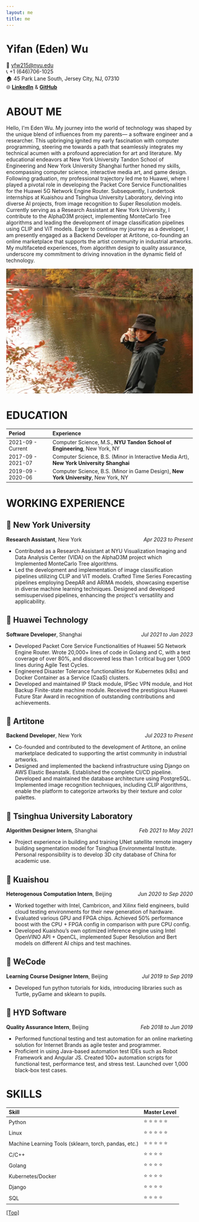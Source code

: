 ```yaml
---
layout: me
title: me
---
```

# Yifan (Eden) Wu
:email: yfw215@nyu.edu  
:telephone_receiver: +1 (646)706-1025  
:house: 45 Park Lane South, Jersey City, NJ, 07310  
:globe_with_meridians: [**LinkedIn**](https://www.linkedin.com/in/yifan-wu-9a2784192/) & [**GitHub**](https://github.com/EdenWuyifan)  

# ABOUT ME

Hello, I'm Eden Wu. My journey into the world of technology was shaped by the unique blend of influences from my parents— a software engineer and a researcher. This upbringing ignited my early fascination with computer programming, steering me towards a path that seamlessly integrates my technical acumen with a profound appreciation for art and literature. My educational endeavors at New York University Tandon School of Engineering and New York University Shanghai further honed my skills, encompassing computer science, interactive media art, and game design. Following graduation, my professional trajectory led me to Huawei, where I played a pivotal role in developing the Packet Core Service Functionalities for the Huawei 5G Network Engine Router. Subsequently, I undertook internships at Kuaishou and Tsinghua University Laboratory, delving into diverse AI projects, from image recognition to Super Resolution models. Currently serving as a Research Assistant at New York University, I contribute to the AlphaD3M project, implementing MonteCarlo Tree algorithms and leading the development of image classification pipelines using CLIP and ViT models. Eager to continue my journey as a developer, I am presently engaged as a Backend Developer at Artitone, co-founding an online marketplace that supports the artist community in industrial artworks. My multifaceted experiences, from algorithm design to quality assurance, underscore my commitment to driving innovation in the dynamic field of technology.

![profile](/assets/img/profile/Eden-2023-12-12-23.25.35.jpeg)

# EDUCATION
  
| Period | Experience |
| :-------------- | :-------------- |
| 2021-09 - Current | Computer Science, M.S., **NYU Tandon School of Engineering**, New York, NY |
| 2017-09 - 2021-07 | Computer Science, B.S. (Minor in Interactive Media Art), **New York University Shanghai** |
| 2019-09 - 2020-06 | Computer Science, B.S. (Minor in Game Design), **New York University**, New York, NY |


# WORKING EXPERIENCE

## :large_blue_circle: New York University 
<p style="text-align:left;">
    <b>Research Assistant</b>, New York
    <span style="float:right;">
        <i>Apr 2023 to Present</i>
    </span>
</p>

- Contributed as a Research Assistant at NYU Visualization Imaging and Data Analysis Center (VIDA) on the AlphaD3M project which Implemented MonteCarlo Tree algorithms.
- Led the development and implementation of image classification pipelines utilizing CLIP and ViT models. Crafted Time Series Forecasting pipelines employing DeepAR and ARIMA models, showcasing expertise in diverse machine learning techniques. Designed and developed semisupervised pipelines, enhancing the project's versatility and applicability.

## :large_blue_circle: Huawei Technology
<p style="text-align:left;">
    <b>Software Developer</b>, Shanghai
    <span style="float:right;">
        <i>Jul 2021 to Jan 2023</i>
    </span>
</p>

- Developed Packet Core Service Functionalities of Huawei 5G Network Engine Router. Wrote 20,000+ lines of code in Golang and C, with a test coverage of over 80%, and discovered less than 1 critical bug per 1,000 lines during Agile Test Cycles.
- Engineered Disaster Tolerance functionalities for Kubernetes (k8s) and Docker Container as a Service (CaaS) clusters.
- Developed and maintained IP Stack module, IPSec VPN module, and Hot Backup Finite-state machine module. Received the prestigious Huawei Future Star Award in recognition of outstanding contributions and achievements.

## :large_blue_circle: Artitone
<p style="text-align:left;">
    <b>Backend Developer</b>, New York
    <span style="float:right;">
        <i>Jul 2023 to Present</i>
    </span>
</p>

- Co-founded and contributed to the development of Artitone, an online marketplace dedicated to supporting the artist community in industrial artworks.
- Designed and implemented the backend infrastructure using Django on AWS Elastic Beanstalk. Established the complete CI/CD pipeline. Developed and maintained the database architecture using PostgreSQL. Implemented image recognition techniques, including CLIP algorithms, enable the platform to categorize artworks by their texture and color palettes.

## :large_blue_circle: Tsinghua University Laboratory
<p style="text-align:left;">
    <b>Algorithm Designer Intern</b>, Shanghai
    <span style="float:right;">
        <i>Feb 2021 to May 2021</i>
    </span>
</p>

- Project experience in building and training UNet satellite remote imagery building segmentation model for Tsinghua Environmental Institute. Personal responsibility is to develop 3D city database of China for academic use.

## :large_blue_circle: Kuaishou
<p style="text-align:left;">
    <b>Heterogenous Computation Intern</b>, Beijing
    <span style="float:right;">
        <i>Jun 2020 to Sep 2020</i>
    </span>
</p>

- Worked together with Intel, Cambricon, and Xilinx field engineers, build cloud testing environments for their new generation of hardware.
- Evaluated various GPU and FPGA chips. Achieved 50% performance boost with the CPU + FPGA config in comparison with pure CPU config.
- Developed Kuaishou’s own optimized inference engine using Intel OpenVINO API + OpenCL, implemented Super Resolution and Bert models on different AI chips and test machines.

## :large_blue_circle: WeCode
<p style="text-align:left;">
    <b>Learning Course Designer Intern</b>, Beijing
    <span style="float:right;">
        <i>Jul 2019 to Sep 2019</i>
    </span>
</p>

- Developed fun python tutorials for kids, introducing libraries such as Turtle, pyGame and sklearn to pupils.

## :large_blue_circle: HYD Software
<p style="text-align:left;">
    <b>Quality Assurance Intern</b>, Beijing
    <span style="float:right;">
        <i>Feb 2018 to Jun 2019</i>
    </span>
</p>

- Performed functional testing and test automation for an online marketing solution for Internet Brands as agile tester and programmer.
- Proficient in using Java-based automation test IDEs such as Robot Framework and Angular JS. Created 100+ automation scripts for functional test, performance test, and stress test. Launched over 1,000 black-box test cases.

# SKILLS

| Skill | Master Level |
| :-------------- | :-------------- |
| Python | :star: :star: :star: :star: :star: |
| Linux | :star: :star: :star: :star: :star: |
| Machine Learning Tools (sklearn, torch, pandas, etc.) | :star: :star: :star: :star: :star: |
| C/C++ | :star: :star: :star: :star: |
| Golang | :star: :star: :star: :star: |
| Kubernetes/Docker | :star: :star: :star: :star: |
| Django | :star: :star: :star: :star: |
| SQL | :star: :star: :star: :star: |



[[Top]](#top)